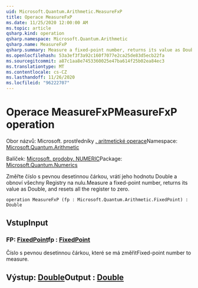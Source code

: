 ```yaml
---
uid: Microsoft.Quantum.Arithmetic.MeasureFxP
title: Operace MeasureFxP
ms.date: 11/25/2020 12:00:00 AM
ms.topic: article
qsharp.kind: operation
qsharp.namespace: Microsoft.Quantum.Arithmetic
qsharp.name: MeasureFxP
qsharp.summary: Measure a fixed-point number, returns its value as Double, and resets all the register to zero.
ms.openlocfilehash: 53a3ef3f3a92c160f7077e2ca25de83d5ecb22fa
ms.sourcegitcommit: a87c1aa8e7453360025e47ba614f25b02ea84ec3
ms.translationtype: MT
ms.contentlocale: cs-CZ
ms.lasthandoff: 11/26/2020
ms.locfileid: "96222707"
---
```

# <a name="measurefxp-operation"></a><span data-ttu-id="c0d3a-102">Operace MeasureFxP</span><span class="sxs-lookup"><span data-stu-id="c0d3a-102">MeasureFxP operation</span></span>

<span data-ttu-id="c0d3a-103">Obor názvů: Microsoft. prostředníky [. aritmetické operace](xref:Microsoft.Quantum.Arithmetic)</span><span class="sxs-lookup"><span data-stu-id="c0d3a-103">Namespace: [Microsoft.Quantum.Arithmetic](xref:Microsoft.Quantum.Arithmetic)</span></span>

<span data-ttu-id="c0d3a-104">Balíček: [Microsoft. prodoby. NUMERIC](https://nuget.org/packages/Microsoft.Quantum.Numerics)</span><span class="sxs-lookup"><span data-stu-id="c0d3a-104">Package: [Microsoft.Quantum.Numerics](https://nuget.org/packages/Microsoft.Quantum.Numerics)</span></span>


<span data-ttu-id="c0d3a-105">Změřte číslo s pevnou desetinnou čárkou, vrátí jeho hodnotu Double a obnoví všechny Registry na nulu.</span><span class="sxs-lookup"><span data-stu-id="c0d3a-105">Measure a fixed-point number, returns its value as Double, and resets all the register to zero.</span></span>

```qsharp
operation MeasureFxP (fp : Microsoft.Quantum.Arithmetic.FixedPoint) : Double
```


## <a name="input"></a><span data-ttu-id="c0d3a-106">Vstup</span><span class="sxs-lookup"><span data-stu-id="c0d3a-106">Input</span></span>

### <a name="fp--fixedpoint"></a><span data-ttu-id="c0d3a-107">FP: [FixedPoint](xref:Microsoft.Quantum.Arithmetic.FixedPoint)</span><span class="sxs-lookup"><span data-stu-id="c0d3a-107">fp : [FixedPoint](xref:Microsoft.Quantum.Arithmetic.FixedPoint)</span></span>

<span data-ttu-id="c0d3a-108">Číslo s pevnou desetinnou čárkou, které se má změřit</span><span class="sxs-lookup"><span data-stu-id="c0d3a-108">Fixed-point number to measure.</span></span>



## <a name="output--double"></a><span data-ttu-id="c0d3a-109">Výstup: [Double](xref:microsoft.quantum.lang-ref.double)</span><span class="sxs-lookup"><span data-stu-id="c0d3a-109">Output : [Double](xref:microsoft.quantum.lang-ref.double)</span></span>

